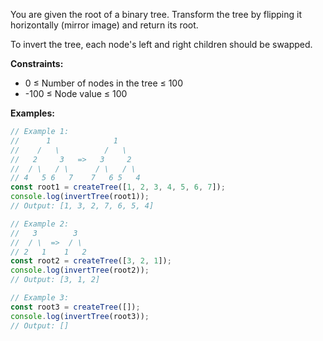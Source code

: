 You are given the root of a binary tree. Transform the tree by flipping it horizontally (mirror image) and return its root.

To invert the tree, each node's left and right children should be swapped.

**Constraints:**
- 0 ≤ Number of nodes in the tree ≤ 100
- -100 ≤ Node value ≤ 100

**Examples:**

```typescript
// Example 1:
//      1              1
//    /   \          /   \
//   2     3   =>   3     2
//  / \   / \      / \   / \
// 4   5 6   7    7   6 5   4
const root1 = createTree([1, 2, 3, 4, 5, 6, 7]);
console.log(invertTree(root1));
// Output: [1, 3, 2, 7, 6, 5, 4]

// Example 2:
//   3        3
//  / \  =>  / \
// 2   1    1   2
const root2 = createTree([3, 2, 1]);
console.log(invertTree(root2));
// Output: [3, 1, 2]

// Example 3:
const root3 = createTree([]);
console.log(invertTree(root3));
// Output: []
```
